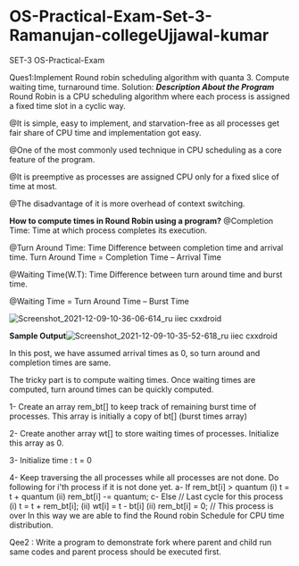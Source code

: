 # OS-Practical-Exam-Set-3-Ramanujan-collegeUjjawal-kumar

SET-3 OS-Practical-Exam

Ques1:Implement Round robin scheduling algorithm with quanta 3. Compute waiting time, 
turnaround time.
Solution:
*********Description About the Program*********
Round Robin is a CPU scheduling algorithm where each process is assigned a fixed time slot in a cyclic way.

@It is simple, easy to implement, and starvation-free as all processes get fair share of CPU time and implementation got easy. 

@One of the most commonly used technique in CPU scheduling as a core feature of the program.

@It is preemptive as processes are assigned CPU only for a fixed slice of time at most.

@The disadvantage of it is more overhead of context switching.

**How to compute times in Round Robin using a program?**
@Completion Time: Time at which process completes its execution.

@Turn Around Time: Time Difference between completion time and arrival time. Turn Around Time = Completion Time – Arrival Time

@Waiting Time(W.T): Time Difference between turn around time and burst time. 

@Waiting Time = Turn Around Time – Burst Time

![Screenshot_2021-12-09-10-36-06-614_ru iiec cxxdroid](https://user-images.githubusercontent.com/83595564/145340001-f5e7b947-7114-422f-8988-c8734c21f330.jpg)

 
 **Sample Output**![Screenshot_2021-12-09-10-35-52-618_ru iiec cxxdroid](https://user-images.githubusercontent.com/83595564/145339365-2f379d0a-f5e1-4fd2-8372-c40401c890d9.jpg)
 
In this post, we have assumed arrival times as 0, so turn around and completion times are same.

The tricky part is to compute waiting times. Once waiting times are computed, turn around times can be quickly computed.

1- Create an array rem_bt[] to keep track of remaining
   burst time of processes. This array is initially a 
   copy of bt[] (burst times array)
   
2- Create another array wt[] to store waiting times
   of processes. Initialize this array as 0.
   
3- Initialize time : t = 0

4- Keep traversing the all processes while all processes
   are not done. Do following for i'th process if it is
   not done yet.
    a- If rem_bt[i] > quantum
       (i)  t = t + quantum
       (ii) rem_bt[i] -= quantum;
    c- Else // Last cycle for this process
       (i)  t = t + rem_bt[i];
       (ii) wt[i] = t - bt[i]
       (ii) rem_bt[i] = 0; // This process is over
In this way we are able to find the Round robin Schedule for CPU time distribution. 

Qee2 : Write a program to demonstrate fork where parent and child run same codes and parent 
process should be executed first.
